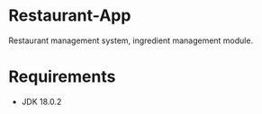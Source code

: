 # Restaurant-App
Restaurant management system, ingredient management module.
# Requirements
- JDK 18.0.2
